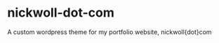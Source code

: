 nickwoll-dot-com
================

A custom wordpress theme for my portfolio website, nickwoll{dot}com


